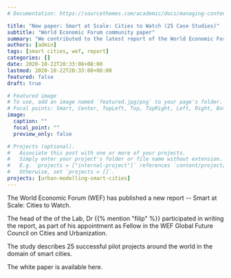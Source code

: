 ```yaml
---
# Documentation: https://sourcethemes.com/academic/docs/managing-content/

title: "New paper: Smart at Scale: Cities to Watch (25 Case Studies)"
subtitle: "World Economic Forum community paper"
summary: "We contributed to the latest report of the World Economic Forum focusing on successful pilot projects that scaled."
authors: [admin]
tags: [smart cities, wef, report]
categories: []
date: 2020-10-22T20:33:08+08:00
lastmod: 2020-10-22T20:33:08+08:00
featured: false
draft: true

# Featured image
# To use, add an image named `featured.jpg/png` to your page's folder.
# Focal points: Smart, Center, TopLeft, Top, TopRight, Left, Right, BottomLeft, Bottom, BottomRight.
image:
  caption: ""
  focal_point: ""
  preview_only: false

# Projects (optional).
#   Associate this post with one or more of your projects.
#   Simply enter your project's folder or file name without extension.
#   E.g. `projects = ["internal-project"]` references `content/project/deep-learning/index.md`.
#   Otherwise, set `projects = []`.
projects: [urban-modelling-smart-cities]
---
```


The World Economic Forum (WEF) has published a new report -- Smart at Scale: Cities to Watch.

The head of the of the Lab, Dr {{% mention "filip" %}}  participated in writing the report, as part of his appointment as Fellow in the WEF Global Future Council on Cities and Urbanization.

The study describes 25 successful pilot projects around the world in the domain of smart cities.

The white paper is available here.

